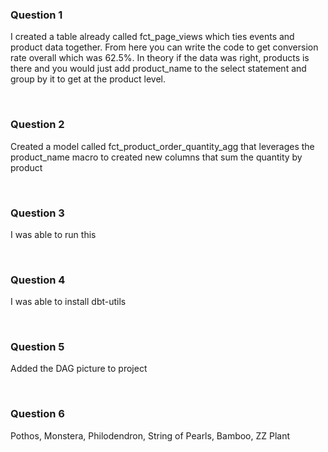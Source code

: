### Question 1
<p> I created a table already called fct_page_views which ties events and product data together. From here you can write the code to get conversion rate overall which was 62.5%. In theory if the data was right, products is there and you would just add product_name to the select statement and group by it to get at the product level.</p>
<br>

### Question 2
<p> Created a model called fct_product_order_quantity_agg that leverages the product_name macro to created new columns that sum the quantity by product</p>
<br>

### Question 3
<p> I was able to run this </p>
<br>

### Question 4
<p> I was able to install dbt-utils
</p>
<br>

### Question 5
<p> Added the DAG picture to project </p>
<br>

### Question 6
<p> Pothos, Monstera, Philodendron, String of Pearls, Bamboo, ZZ Plant
</p>
